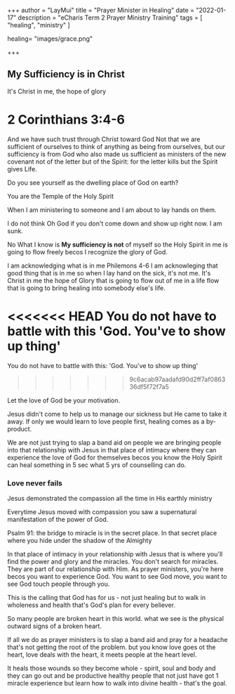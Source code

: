 +++
author = "LayMui"
title = "Prayer Minister in Healing"
date = "2022-01-17"
description = "eCharis Term 2 Prayer Ministry Training"
tags = [
    "healing", "ministry"
]

healing= "images/grace.png"

+++

## My Sufficiency is in Christ

It's Christ in me, the hope of glory

# 2 Corinthians 3:4-6

And we have such trust through Christ toward God
Not that we are sufficient of ourselves to think of anything
as being from ourselves, but our sufficiency is from God who
also made us sufficient as ministers of the new covenant not of the letter
but of the Spirit: for the letter kills but the Spirit gives Life.

Do you see yourself as the dwelling place of God on earth?

You are the Temple of the Holy Spirit

When I am ministering to someone and I am about to lay hands on them.

I do not think Oh God if you don't come down and show up right now. I am sunk.

No What I know is **My sufficiency is not** of myself so the Holy Spirit in me
is going to flow freely becos I recognize the glory of God.

I am acknowledging what is in me Philemons 4-6
I am acknowleging that good thing that is in me so when
I lay hand on the sick, it's not me.
It's Christ in me the hope of Glory that is going to flow out of me in a life
flow that is going to bring healing into somebody else's life.

<<<<<<< HEAD
You do not have to battle with this 'God. You've to show up thing'
=======
You do not have to battle with this: 'God. You've to show up thing'

> > > > > > > 9c6acab97aadafd90d2ff7af086336df5f72f7a5

Let the love of God be your motivation.

Jesus didn't come to help us to manage our sickness but He came to take it away.
If only we would learn to love people first, healing comes as a by-product.

We are not just trying to slap a band aid on people we are bringing people into that relationship
with Jesus in that place of intimacy where they can experience the love of God for themselves
becos you know the Holy Spirit can heal something in 5 sec what 5 yrs of counselling can do.

### Love never fails

Jesus demonstrated the compassion all the time in His earthly ministry

Everytime Jesus moved with compassion you saw a supernatural manifestation of the power of God.

Psalm 91: the bridge to miracle is in the secret place.
In that secret place where you hide under the shadow of the Almighty

In that place of intimacy in your relationship with Jesus that is where
you'll find the power and glory and the miracles.
You don't search for miracles. They are part of our relationship with Him.
As prayer ministers, you're here becos you want to experience God.
You want to see God move, you want to see God touch people through you.

This is the calling that God has for us -
not just healing but to walk in wholeness and health
that's God's plan for every believer.

So many people are broken heart in this world.
what we see is the physical outward signs of a broken heart.

If all we do as prayer ministers is to slap a band aid and
pray for a headache that's not getting the root of the problem.
but you know love goes ot the heart, love deals with the heart,
it meets people at the heart level.

It heals those wounds so they become whole -
spirit, soul and body and they can go out and be productive healthy
people that not just have got 1 miracle experience
but learn how to walk into divine health - that's the goal.
